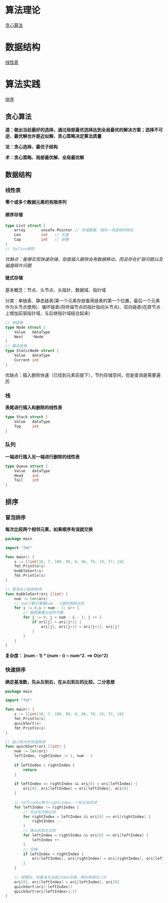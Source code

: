 # 算法理论

[贪心算法](#贪心算法)

# 数据结构

[线性表](#线性表)

# 算法实践

[排序](#排序)



## 贪心算法

**道：做出当前最好的选择，通过局部最优选择达到全局最优的解决方案；选择不可逆、最优解也许是近似解、贪心策略决定算法质量**

**法：贪心选择、最优子结构**

**术：贪心策略、局部最优解、全局最优解**



## 数据结构

### 线性表

**零个或多个数据元素的有限序列**

#### 顺序存储

```go
type List struct {
   	array 		unsafe.Pointer // 存储数据，指向一块连续的地址
    Len 		int	  // 长度
    Cap 		int   // 容量
}
// 与slice相同
```

*优缺点：能够实现快速存储，但是插入删除会有数据移动，而且存在扩容问题以及磁盘碎片问题*

#### 链式存储

基本概念：节点、头节点、头指针、数据域、指针域

分类：单链表、静态链表(第一个元素存放备用链表的第一个位置，最后一个元素作为头节点使用)、循环链表(将终端节点的指针指向头节点)、双向链表(在原节点上增加前驱指针域，与后继指针域结合起来)

```go
// 单链表
type Node struct {
    Value	dataType
    Next 	*Node
}
// 静态链表
type StaticNode struct {
    Value	dataType
    Current	int
}
```

优缺点：插入删除快速（已找到元素前提下），节约存储空间，但是查询是需要遍历



### 栈

**表尾进行插入和删除的线性表**

```go
type Stack struct {
    Value	dataType
    Top		int
}
```

### 队列

**一端进行插入另一端进行删除的线性表**

```go
type Queue struct {
    Value	dataType
    Head	int
    Tail	int
}
```



## 排序

### 冒泡排序

**每次比较两个相邻元素，如果顺序有误就交换** 

```go
package main

import "fmt"

func main() {
    s := []int{10, 7, 100, 99, 8, 66, 78, 33, 57, 24}
    fmt.Println(s)
    bubbleSort(s)
	fmt.Println(s)
}

// 冒泡从小到到排序
func bubbleSort(ori []int) {
    num := len(ori)
    // num个数只需要num - 1趟的两两比较
    for i := 0;i < num - 1; i++ {
        // 每趟需要比较的次数
        for j := 0; j < num - i - 1; j ++ {
            if ori[j] > ori[j+1] {
                ori[j], ori[j+1] = ori[j+1], ori[j]
            }
        }
    }
}
```

**复杂度： (num - 1) * (num - i) ~ num^2. ==> O(n^2)**

### 快速排序

**确定基准数，先从左到右，在从右到左的比较，二分思想**

```go
package main

import "fmt"

func main() {
    s := []int{10, 7, 100, 99, 8, 66, 78, 33, 57, 24}
    fmt.Println(s)
    quickSort(s)
	fmt.Println(s)
}

// 由小到大的快速排序
func quickSort(ori []int) {
    num := len(ori)
    leftIndex, rightIndex := 1, num - 1
    
    if leftIndex > rightIndex {
        return
    }
    
    if leftIndex == rightIndex && ori[0] > ori[leftIndex] {
        ori[0], ori[leftIndex] = ori[leftIndex], ori[0]
    }
    
    // leftindex等于rightindex，一轮比较完成
    for leftIndex != rightIndex {
        // 先从右开始比较
        for rightIndex > leftIndex && ori[0] <= ori[rightIndex] {
            rightIndex --
        }
       	// 再从右到左比较
        for leftIndex < rightIndex && ori[0] >= ori[leftIndex] {
            leftIndex ++
        }
        // 交换
        if leftIndex < rightIndex {
        	ori[leftIndex], ori[rightIndex] = ori[rightIndex], ori[leftIndex]
        }
    }
    
    // 相等后，将基准与当前index交换，再利用递归二分
    ori[0], ori[leftIndex] = ori[leftIndex], ori[0]
    quickSort(ori[:leftIndex])
    quickSort(ori[leftIndex+1:])
}
```

